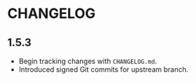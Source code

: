 # CHANGELOG

## 1.5.3

- Begin tracking changes with `CHANGELOG.md`.
- Introduced signed Git commits for upstream branch.
